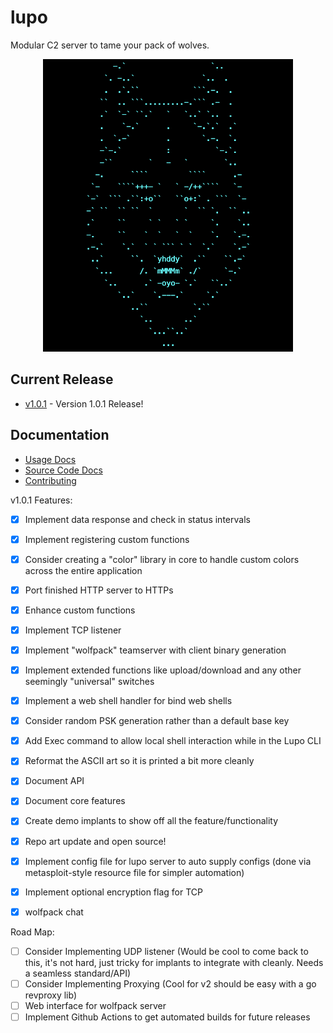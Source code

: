 # lupo
Modular C2 server to tame your pack of wolves.

<p align="center">
  <img width=400px src="docs/assets/lupo_logo.png" />
</p>


## Current Release
- [v1.0.1](https://github.com/InjectionSoftwareandSecurityLLC/lupo/releases/tag/v1.0.1) - Version 1.0.1 Release!

## Documentation
- [Usage Docs](./docs/README.md)
- [Source Code Docs](https://pkg.go.dev/github.com/InjectionSoftwareandSecurityLLC/lupo@v0.1.0)
- [Contributing](contributing.md)

v1.0.1 Features:
- [x] Implement data response and check in status intervals
- [x] Implement registering custom functions
- [x] Consider creating a "color" library in core to handle custom colors across the entire application
- [x] Port finished HTTP server to HTTPs
- [x] Enhance custom functions
- [x] Implement TCP listener
- [x] Implement "wolfpack" teamserver with client binary generation
- [x] Implement extended functions like upload/download and any other seemingly "universal" switches
- [x] Implement a web shell handler for bind web shells
- [x] Consider random PSK generation rather than a default base key
- [x] Add Exec command to allow local shell interaction while in the Lupo CLI
- [x] Reformat the ASCII art so it is printed a bit more cleanly
- [x] Document API
- [x] Document core features
- [x] Create demo implants to show off all the feature/functionality
- [x] Repo art update and open source!
- [x] Implement config file for lupo server to auto supply configs (done via metasploit-style resource file for simpler automation)
- [x] Implement optional encryption flag for TCP
- [x] wolfpack chat


Road Map:
- [ ] Consider Implementing UDP listener (Would be cool to come back to this, it's not hard, just tricky for implants to integrate with cleanly. Needs a seamless standard/API)
- [ ] Consider Implementing Proxying (Cool for v2 should be easy with a go revproxy lib)
- [ ] Web interface for wolfpack server
- [ ] Implement Github Actions to get automated builds for future releases

